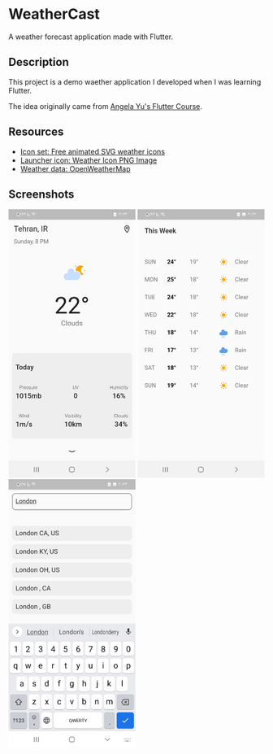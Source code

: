 # WeatherCast

A weather forecast application made with Flutter.

## Description

This project is a demo waether application I developed when I was learning Flutter.

The idea originally came from [Angela Yu's Flutter Course](https://www.udemy.com/course/flutter-bootcamp-with-dart/).

## Resources
- [Icon set: Free animated SVG weather icons](https://www.amcharts.com/free-animated-svg-weather-icons/)
- [Launcher icon: Weather Icon PNG Image](https://www.pngitem.com/middle/hToTRob_weather-icon-png-image-weather-app-icon-transparent/)
- [Weather data: OpenWeatherMap](https://openweathermap.org/api/)

## Screenshots
<p>
<img src="/screenshots/Screenshot_1.jpg" alt="screenshot 1" width="250"/>
<img src="/screenshots/Screenshot_2.jpg" alt="screenshot 2" width="250"/>
<img src="/screenshots/Screenshot_3.jpg" alt="screenshot 3" width="250"/>
</p>
